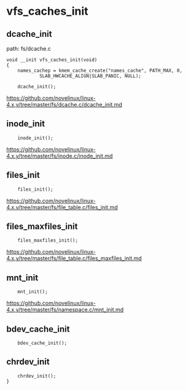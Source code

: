 vfs_caches_init
========================================

dcache_init
----------------------------------------

path: fs/dcache.c
```
void __init vfs_caches_init(void)
{
    names_cachep = kmem_cache_create("names_cache", PATH_MAX, 0,
            SLAB_HWCACHE_ALIGN|SLAB_PANIC, NULL);

    dcache_init();
```

https://github.com/novelinux/linux-4.x.y/tree/master/fs/dcache.c/dcache_init.md

inode_init
----------------------------------------

```
    inode_init();
```

https://github.com/novelinux/linux-4.x.y/tree/master/fs/inode.c/inode_init.md

files_init
----------------------------------------

```
    files_init();
```

https://github.com/novelinux/linux-4.x.y/tree/master/fs/file_table.c/files_init.md

files_maxfiles_init
----------------------------------------

```
    files_maxfiles_init();
```

https://github.com/novelinux/linux-4.x.y/tree/master/fs/file_table.c/files_maxfiles_init.md

mnt_init
----------------------------------------

```
    mnt_init();
```

https://github.com/novelinux/linux-4.x.y/tree/master/fs/namespace.c/mnt_init.md

bdev_cache_init
----------------------------------------

```
    bdev_cache_init();
```

chrdev_init
----------------------------------------

```
    chrdev_init();
}
```